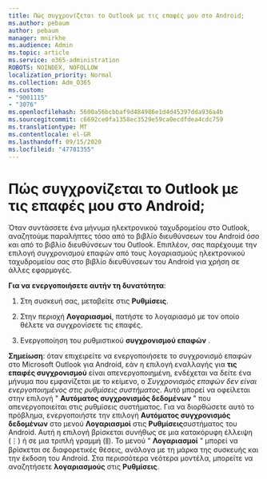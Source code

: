 ```yaml
---
title: Πώς συγχρονίζεται το Outlook με τις επαφές μου στο Android;
ms.author: pebaum
author: pebaum
manager: mnirkhe
ms.audience: Admin
ms.topic: article
ms.service: o365-administration
ROBOTS: NOINDEX, NOFOLLOW
localization_priority: Normal
ms.collection: Adm_O365
ms.custom:
- "9001115"
- "3076"
ms.openlocfilehash: 5600a56bcbbaf9d484986e1d4d45397dda936a4b
ms.sourcegitcommit: c6692ce0fa1358ec3529e59ca0ecdfdea4cdc759
ms.translationtype: MT
ms.contentlocale: el-GR
ms.lasthandoff: 09/15/2020
ms.locfileid: "47781355"
---
```

# <a name="how-does-outlook-sync-with-my-android-contacts"></a>Πώς συγχρονίζεται το Outlook με τις επαφές μου στο Android;

Όταν συντάσσετε ένα μήνυμα ηλεκτρονικού ταχυδρομείου στο Outlook, αναζητούμε παραλήπτες τόσο από το βιβλίο διευθύνσεων του Android όσο και από το βιβλίο διευθύνσεων του Outlook. Επιπλέον, σας παρέχουμε την επιλογή συγχρονισμού επαφών από τους λογαριασμούς ηλεκτρονικού ταχυδρομείου σας στο βιβλίο διευθύνσεων του Android για χρήση σε άλλες εφαρμογές. 
 
**Για να ενεργοποιήσετε αυτήν τη δυνατότητα**:
 
1. Στη συσκευή σας, μεταβείτε στις **Ρυθμίσεις**.

2. Στην περιοχή **Λογαριασμοί**, πατήστε το λογαριασμό με τον οποίο θέλετε να συγχρονίσετε τις επαφές.

3. Ενεργοποίηση του ρυθμιστικού **συγχρονισμού επαφών** .
 
**Σημείωση**: όταν επιχειρείτε να ενεργοποιήσετε το συγχρονισμό επαφών στο Microsoft Outlook για Android, εάν η επιλογή εναλλαγής για **τις επαφές συγχρονισμού** είναι απενεργοποιημένη, ενδέχεται να δείτε ένα μήνυμα που εμφανίζεται με το κείμενο, ο *Συγχρονισμός επαφών δεν είναι ενεργοποιημένος στις ρυθμίσεις συστήματος*. Αυτό μπορεί να οφείλεται στην επιλογή " **Αυτόματος συγχρονισμός δεδομένων** " που απενεργοποιείται στις ρυθμίσεις συστήματος. Για να διορθώσετε αυτό το πρόβλημα, ενεργοποιήστε την επιλογή  **Αυτόματος συγχρονισμός δεδομένων** στο μενού  **Λογαριασμοί** στις  **Ρυθμίσεις**συστήματος του Android. Αυτή η επιλογή βρίσκεται συνήθως σε μια κατακόρυφη έλλειψη (⋮) ή σε μια τριπλή γραμμή (⫼). Το μενού "  **Λογαριασμοί** " μπορεί να βρίσκεται σε διαφορετικές θέσεις, ανάλογα με τη μάρκα της συσκευής και την έκδοση του Android. Στα περισσότερα νεότερα μοντέλα, μπορείτε να αναζητήσετε **λογαριασμούς** στις **Ρυθμίσεις**.